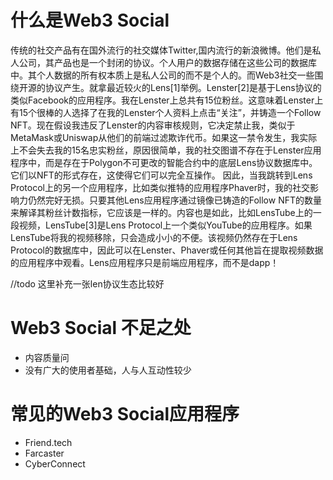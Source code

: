# 什么是Web3 Social
传统的社交产品有在国外流行的社交媒体Twitter,国内流行的新浪微博。他们是私人公司，其产品也是一个封闭的协议。个人用户的数据存储在这些公司的数据库中。其个人数据的所有权本质上是私人公司的而不是个人的。而Web3社交一些围绕开源的协议产生。就拿最近较火的Lens[1]举例。Lenster[2]是基于Lens协议的类似Facebook的应用程序。我在Lenster上总共有15位粉丝。这意味着Lenster上有15个很棒的人选择了在我的Lenster个人资料上点击“关注”，并铸造一个Follow NFT。现在假设我违反了Lenster的内容审核规则，它决定禁止我，类似于MetaMask或Uniswap从他们的前端过滤欺诈代币。如果这一禁令发生，我实际上不会失去我的15名忠实粉丝，原因很简单，我的社交图谱不存在于Lenster应用程序中，而是存在于Polygon不可更改的智能合约中的底层Lens协议数据库中。它们以NFT的形式存在，这使得它们可以完全互操作。
因此，当我跳转到Lens Protocol上的另一个应用程序，比如类似推特的应用程序Phaver时，我的社交影响力仍然完好无损。只要其他Lens应用程序通过镜像已铸造的Follow NFT的数量来解译其粉丝计数指标，它应该是一样的。内容也是如此，比如LensTube上的一段视频，LensTube[3]是Lens Protocol上一个类似YouTube的应用程序。如果LensTube将我的视频移除，只会造成小小的不便。该视频仍然存在于Lens Protocol的数据库中，因此可以在Lenster、Phaver或任何其他旨在提取视频数据的应用程序中观看。Lens应用程序只是前端应用程序，而不是dapp！


//todo 这里补充一张len协议生态比较好

# Web3 Social 不足之处
* 内容质量问
* 没有广大的使用者基础，人与人互动性较少

# 常见的Web3 Social应用程序

* Friend.tech
* Farcaster
* CyberConnect
